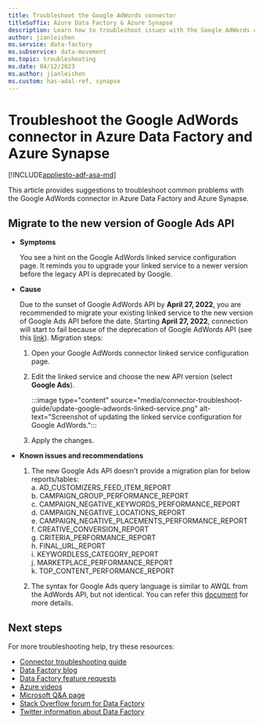 ```yaml
---
title: Troubleshoot the Google AdWords connector
titleSuffix: Azure Data Factory & Azure Synapse
description: Learn how to troubleshoot issues with the Google AdWords connector in Azure Data Factory and Azure Synapse Analytics. 
author: jianleishen
ms.service: data-factory
ms.subservice: data-movement
ms.topic: troubleshooting
ms.date: 04/12/2023
ms.author: jianleishen
ms.custom: has-adal-ref, synapse
---
```


# Troubleshoot the Google AdWords connector in Azure Data Factory and Azure Synapse

[!INCLUDE[appliesto-adf-asa-md](includes/appliesto-adf-asa-md.md)]

This article provides suggestions to troubleshoot common problems with the Google AdWords connector in Azure Data Factory and Azure Synapse.

## Migrate to the new version of Google Ads API

- **Symptoms**

    You see a hint on the Google AdWords linked service configuration page. It reminds you to upgrade your linked service to a newer version before the legacy API is deprecated by Google. 

- **Cause** 

    Due to the sunset of Google AdWords API by **April 27, 2022**, you are recommended to migrate your existing linked service to the new version of Google Ads API before the date. Starting **April 27, 2022**, connection will start to fail because of the deprecation of Google AdWords API (see this [link](https://ads-developers.googleblog.com/2021/04/upgrade-to-google-ads-api-from-adwords.html)). Migration steps:
    
    1. Open your Google AdWords connector linked service configuration page.
    2. Edit the linked service and choose the new API version (select **Google Ads**).
    
       :::image type="content" source="media/connector-troubleshoot-guide/update-google-adwords-linked-service.png" alt-text="Screenshot of updating the linked service configuration for Google AdWords.":::

    3. Apply the changes.

- **Known issues and recommendations**  

    1. The new Google Ads API doesn't provide a migration plan for below reports/tables:  
        a. AD_CUSTOMIZERS_FEED_ITEM_REPORT  
        b. CAMPAIGN_GROUP_PERFORMANCE_REPORT  
        c. CAMPAIGN_NEGATIVE_KEYWORDS_PERFORMANCE_REPORT  
        d. CAMPAIGN_NEGATIVE_LOCATIONS_REPORT  
        e. CAMPAIGN_NEGATIVE_PLACEMENTS_PERFORMANCE_REPORT  
        f. CREATIVE_CONVERSION_REPORT  
        g. CRITERIA_PERFORMANCE_REPORT  
        h. FINAL_URL_REPORT  
        i. KEYWORDLESS_CATEGORY_REPORT  
        j. MARKETPLACE_PERFORMANCE_REPORT  
        k. TOP_CONTENT_PERFORMANCE_REPORT  

    2. The syntax for Google Ads query language is similar to AWQL from the AdWords API, but not identical. You can refer this [document](https://developers.google.com/google-ads/api/docs/migration/querying) for more details.  


## Next steps

For more troubleshooting help, try these resources:

- [Connector troubleshooting guide](connector-troubleshoot-guide.md)
- [Data Factory blog](https://azure.microsoft.com/blog/tag/azure-data-factory/)
- [Data Factory feature requests](/answers/topics/azure-data-factory.html)
- [Azure videos](https://azure.microsoft.com/resources/videos/index/?sort=newest&services=data-factory)
- [Microsoft Q&A page](/answers/topics/azure-data-factory.html)
- [Stack Overflow forum for Data Factory](https://stackoverflow.com/questions/tagged/azure-data-factory)
- [Twitter information about Data Factory](https://twitter.com/hashtag/DataFactory)
